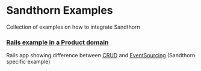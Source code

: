 Sandthorn Examples
==================

Collection of examples on how to integrate Sandthorn

### [Rails example in a Product domain](tree/master/sandthorn_product_example)

Rails app showing difference between [CRUD](http://en.wikipedia.org/wiki/Create,_read,_update_and_delete) and [EventSourcing](http://martinfowler.com/eaaDev/EventSourcing.html) (Sandthorn specific example)